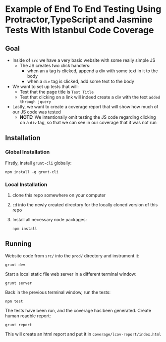 # Example of End To End Testing Using Protractor,TypeScript and Jasmine Tests With Istanbul Code Coverage

## Goal

- Inside of `src` we have a very basic website with some really simple JS
    - The JS creates two click handlers:
        - when an `a` tag is clicked, append a div with some text in it to the body
        - when a `div` tag is clicked, add some text to the body
- We want to set up tests that will:
    - Test that the page title is `Test Title`
    - Test that clicking on a link will indeed create a div with the text `added through jquery`
- Lastly, we want to create a coverage report that will show how much of our JS code was tested
    - **NOTE:** We intentionally omit testing the JS code regarding clicking on a `div` tag, so that we can see in our coverage that it was not run

## Installation

### Global Installation

Firstly, install `grunt-cli` globally:

```
npm install -g grunt-cli
```

### Local Installation

1. clone this repo somewhere on your computer
1. `cd` into the newly created directory for the locally cloned version of this repo
1. Install all necessary node packages:

    ```
    npm install
    ```

## Running

Website code from `src/` into the `prod/` directory and instrument it:

```
grunt dev
```

Start a local static file web server in a different terminal window:

```
grunt server
```

Back in the previous terminal window, run the tests:

```
npm test
```

The tests have been run, and the coverage has been generated.  Create human readble report:

```
grunt report
```

This will create an html report and put it in `coverage/lcov-report/index.html`
